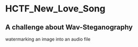 # HCTF_New_Love_Song

## A challenge about Wav-Steganography

watermarking an image into an audio file

